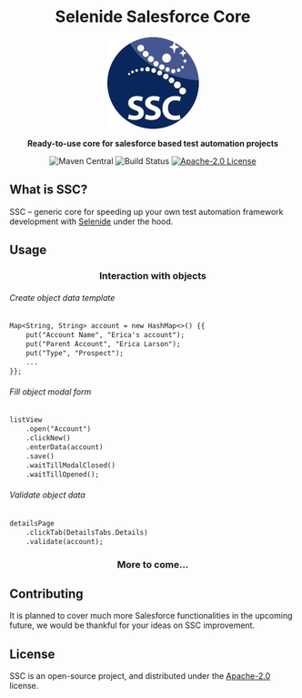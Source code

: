 <h1 align="center">Selenide Salesforce Core</h1>

<div align="center">

![Logo](readme-assets/logo.png)

**Ready-to-use core for salesforce based test automation projects**

![Maven Central](https://img.shields.io/maven-central/v/com.itechart/SSC.svg)
![Build Status](https://github.com/dzmitryrak/SSC/actions/workflows/bvt.yml/badge.svg)
[![Apache-2.0 License](https://img.shields.io/badge/License-Apache--2.0-informational.svg)](https://choosealicense.com/licenses/apache-2.0/)

</div>

## What is SSC?

SSC – generic core for speeding up your own test automation framework development with [Selenide](https://selenide.org/) under the hood.

## Usage

<div align="center">

### Interaction with objects 

</div>

  ###### Create object data template

    Map<String, String> account = new HashMap<>() {{
        put("Account Name", "Erica's account");
        put("Parent Account", "Erica Larson");
        put("Type", "Prospect");
        ...
    }};

  ###### Fill object modal form

    listView
        .open("Account")
        .clickNew()
        .enterData(account)
        .save()
        .waitTillModalClosed()
        .waitTillOpened();

  ###### Validate object data

    detailsPage
        .clickTab(DetailsTabs.Details)
        .validate(account);

<div align="center">

### More to come...

</div>

## Contributing

It is planned to cover much more Salesforce functionalities in the upcoming future, we would be thankful for your ideas on SSC improvement.

## License

SSC is an open-source project, and distributed under the [Apache-2.0](https://choosealicense.com/licenses/apache-2.0/) license.
